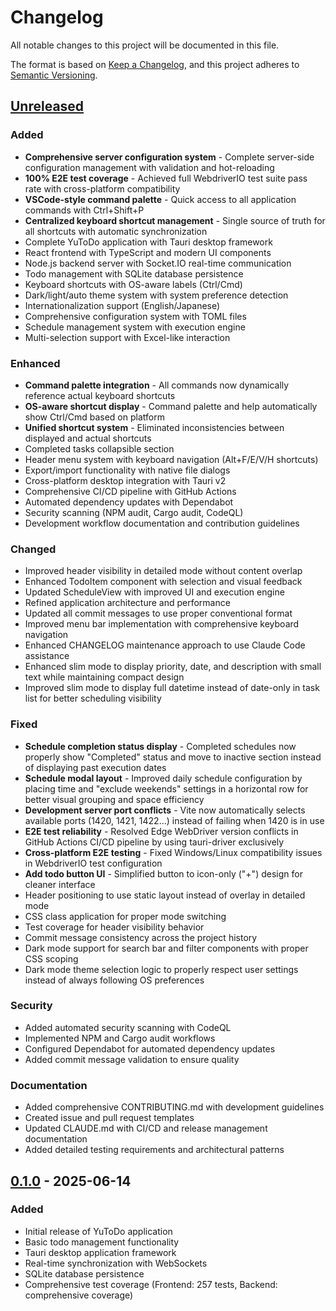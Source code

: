 # Changelog

All notable changes to this project will be documented in this file.

The format is based on [Keep a Changelog](https://keepachangelog.com/en/1.0.0/),
and this project adheres to [Semantic Versioning](https://semver.org/spec/v2.0.0.html).

## [Unreleased]

### Added
- **Comprehensive server configuration system** - Complete server-side configuration management with validation and hot-reloading
- **100% E2E test coverage** - Achieved full WebdriverIO test suite pass rate with cross-platform compatibility
- **VSCode-style command palette** - Quick access to all application commands with Ctrl+Shift+P
- **Centralized keyboard shortcut management** - Single source of truth for all shortcuts with automatic synchronization
- Complete YuToDo application with Tauri desktop framework
- React frontend with TypeScript and modern UI components
- Node.js backend server with Socket.IO real-time communication
- Todo management with SQLite database persistence
- Keyboard shortcuts with OS-aware labels (Ctrl/Cmd)
- Dark/light/auto theme system with system preference detection
- Internationalization support (English/Japanese)
- Comprehensive configuration system with TOML files
- Schedule management system with execution engine
- Multi-selection support with Excel-like interaction

### Enhanced
- **Command palette integration** - All commands now dynamically reference actual keyboard shortcuts
- **OS-aware shortcut display** - Command palette and help automatically show Ctrl/Cmd based on platform
- **Unified shortcut system** - Eliminated inconsistencies between displayed and actual shortcuts
- Completed tasks collapsible section
- Header menu system with keyboard navigation (Alt+F/E/V/H shortcuts)
- Export/import functionality with native file dialogs
- Cross-platform desktop integration with Tauri v2
- Comprehensive CI/CD pipeline with GitHub Actions
- Automated dependency updates with Dependabot
- Security scanning (NPM audit, Cargo audit, CodeQL)
- Development workflow documentation and contribution guidelines

### Changed
- Improved header visibility in detailed mode without content overlap
- Enhanced TodoItem component with selection and visual feedback
- Updated ScheduleView with improved UI and execution engine
- Refined application architecture and performance
- Updated all commit messages to use proper conventional format
- Improved menu bar implementation with comprehensive keyboard navigation
- Enhanced CHANGELOG maintenance approach to use Claude Code assistance
- Enhanced slim mode to display priority, date, and description with small text while maintaining compact design
- Improved slim mode to display full datetime instead of date-only in task list for better scheduling visibility

### Fixed
- **Schedule completion status display** - Completed schedules now properly show "Completed" status and move to inactive section instead of displaying past execution dates
- **Schedule modal layout** - Improved daily schedule configuration by placing time and "exclude weekends" settings in a horizontal row for better visual grouping and space efficiency
- **Development server port conflicts** - Vite now automatically selects available ports (1420, 1421, 1422...) instead of failing when 1420 is in use
- **E2E test reliability** - Resolved Edge WebDriver version conflicts in GitHub Actions CI/CD pipeline by using tauri-driver exclusively
- **Cross-platform E2E testing** - Fixed Windows/Linux compatibility issues in WebdriverIO test configuration 
- **Add todo button UI** - Simplified button to icon-only ("+") design for cleaner interface
- Header positioning to use static layout instead of overlay in detailed mode
- CSS class application for proper mode switching
- Test coverage for header visibility behavior
- Commit message consistency across the project history
- Dark mode support for search bar and filter components with proper CSS scoping
- Dark mode theme selection logic to properly respect user settings instead of always following OS preferences

### Security
- Added automated security scanning with CodeQL
- Implemented NPM and Cargo audit workflows
- Configured Dependabot for automated dependency updates
- Added commit message validation to ensure quality

### Documentation
- Added comprehensive CONTRIBUTING.md with development guidelines
- Created issue and pull request templates
- Updated CLAUDE.md with CI/CD and release management documentation
- Added detailed testing requirements and architectural patterns

## [0.1.0] - 2025-06-14

### Added
- Initial release of YuToDo application
- Basic todo management functionality
- Tauri desktop application framework
- Real-time synchronization with WebSockets
- SQLite database persistence
- Comprehensive test coverage (Frontend: 257 tests, Backend: comprehensive coverage)

[Unreleased]: https://github.com/yutotnh/yutodo/compare/v0.1.0...HEAD
[0.1.0]: https://github.com/yutotnh/yutodo/releases/tag/v0.1.0